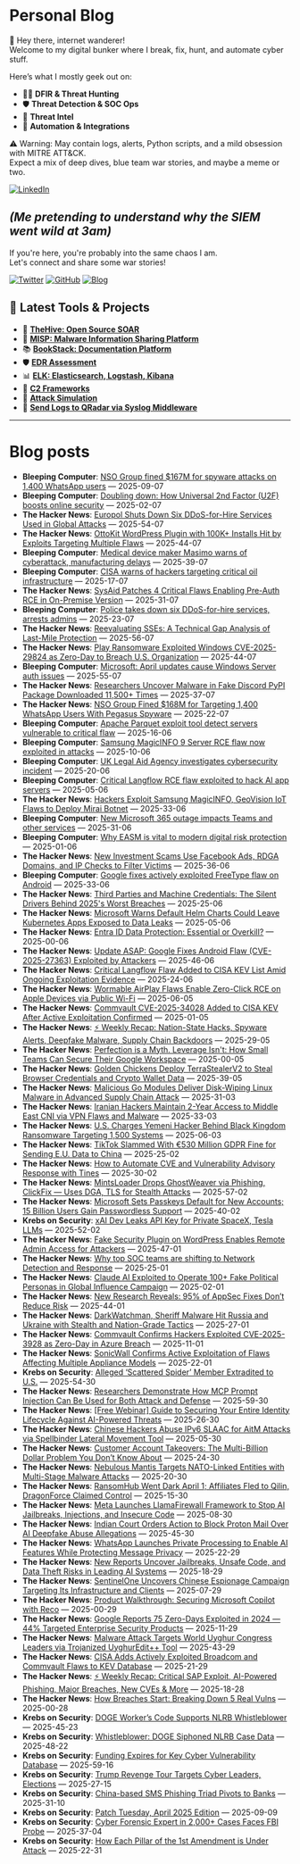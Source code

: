# Personal Blog

👋 Hey there, internet wanderer!  
Welcome to my digital bunker where I break, fix, hunt, and automate cyber stuff.  

Here’s what I mostly geek out on:

- 🕵️‍♂️ **DFIR & Threat Hunting**  
- 🛡️ **Threat Detection & SOC Ops**  
- 🧠 **Threat Intel**  
- 🤖 **Automation & Integrations**

⚠️ Warning: May contain logs, alerts, Python scripts, and a mild obsession with MITRE ATT&CK.  
Expect a mix of deep dives, blue team war stories, and maybe a meme or two.

[![LinkedIn](https://img.shields.io/badge/LinkedIn-Connect-blue?style=flat&logo=linkedin)](https://www.linkedin.com/in/0xatef)

*(Me pretending to understand why the SIEM went wild at 3am)*  
---  
If you're here, you're probably into the same chaos I am.  
Let's connect and share some war stories!

[![Twitter](https://img.shields.io/badge/Twitter-%400xatef-1DA1F2?style=flat&logo=twitter&logoColor=white)](https://twitter.com/0xatef)
[![GitHub](https://img.shields.io/badge/GitHub-0xAtef-181717?style=flat&logo=github)](https://github.com/0xAtef)
[![Blog](https://img.shields.io/badge/Blog-0xAtef.github.io-orange?style=flat&logo=jekyll)](https://0xatef.github.io)


## 🧰 Latest Tools & Projects

- 🐝 [**TheHive: Open Source SOAR**](https://0xatef.github.io/Projects/#thehive-open-source-soar)  
- 🧬 [**MISP: Malware Information Sharing Platform**](https://0xatef.github.io/Projects/#misp-malware-information-sharing-platform)  
- 📚 [**BookStack: Documentation Platform**](https://0xatef.github.io/Projects/#bookstack-documentation-platform)  
- 🛡️ [**EDR Assessment**](https://0xatef.github.io/Projects/#edr-assessment)  
- 📊 [**ELK: Elasticsearch, Logstash, Kibana**](https://0xatef.github.io/Projects/#elk-elasticsearch-logstash-kibana)  
- 🎯 [**C2 Frameworks**](https://0xatef.github.io/Projects/#c2-frameworks)  
- 🧨 [**Attack Simulation**](https://0xatef.github.io/Projects/#attack-simulation)  
- 🔄 [**Send Logs to QRadar via Syslog Middleware**](https://0xatef.github.io/Projects/#how-to-send-logs-from-an-api-to-qradar-siem-through-syslog-middleware)  

---

# Blog posts
<!-- BLOG-POST-LIST:START -->
- **Bleeping Computer**: [NSO Group fined $167M for spyware attacks on 1,400 WhatsApp users](https://www.bleepingcomputer.com/news/legal/nso-group-fined-167m-for-spyware-attacks-on-1-400-whatsapp-users/) — 2025-09-07
- **Bleeping Computer**: [Doubling down: How Universal 2nd Factor &lpar;U2F&rpar; boosts online security](https://www.bleepingcomputer.com/news/security/doubling-down-how-universal-2nd-factor-u2f-boosts-online-security/) — 2025-02-07
- **The Hacker News**: [Europol Shuts Down Six DDoS-for-Hire Services Used in Global Attacks](https://thehackernews.com/2025/05/europol-shuts-down-six-ddos-for-hire.html) — 2025-54-07
- **The Hacker News**: [OttoKit WordPress Plugin with 100K+ Installs Hit by Exploits Targeting Multiple Flaws](https://thehackernews.com/2025/05/ottokit-wordpress-plugin-with-100k.html) — 2025-44-07
- **Bleeping Computer**: [Medical device maker Masimo warns of cyberattack, manufacturing delays](https://www.bleepingcomputer.com/news/security/medical-device-maker-masimo-warns-of-cyberattack-manufacturing-delays/) — 2025-39-07
- **Bleeping Computer**: [CISA warns of hackers targeting critical oil infrastructure](https://www.bleepingcomputer.com/news/security/cisa-warns-of-hackers-targeting-critical-oil-infrastructure/) — 2025-17-07
- **The Hacker News**: [SysAid Patches 4 Critical Flaws Enabling Pre-Auth RCE in On-Premise Version](https://thehackernews.com/2025/05/sysaid-patches-4-critical-flaws.html) — 2025-31-07
- **Bleeping Computer**: [Police takes down six DDoS-for-hire services, arrests admins](https://www.bleepingcomputer.com/news/security/police-takes-down-six-ddos-for-hire-services-arrests-admins/) — 2025-23-07
- **The Hacker News**: [Reevaluating SSEs: A Technical Gap Analysis of Last-Mile Protection](https://thehackernews.com/2025/05/reevaluating-sses-technical-gap.html) — 2025-56-07
- **The Hacker News**: [Play Ransomware Exploited Windows CVE-2025-29824 as Zero-Day to Breach U.S. Organization](https://thehackernews.com/2025/05/play-ransomware-exploited-windows-cve.html) — 2025-44-07
- **Bleeping Computer**: [Microsoft: April updates cause Windows Server auth issues](https://www.bleepingcomputer.com/news/microsoft/microsoft-april-updates-cause-windows-server-auth-issues/) — 2025-55-07
- **The Hacker News**: [Researchers Uncover Malware in Fake Discord PyPI Package Downloaded 11,500+ Times](https://thehackernews.com/2025/05/researchers-uncover-malware-in-fake.html) — 2025-37-07
- **The Hacker News**: [NSO Group Fined $168M for Targeting 1,400 WhatsApp Users With Pegasus Spyware](https://thehackernews.com/2025/05/nso-group-fined-168m-for-targeting-1400.html) — 2025-22-07
- **Bleeping Computer**: [Apache Parquet exploit tool detect servers vulnerable to critical flaw](https://www.bleepingcomputer.com/news/security/apache-parquet-exploit-tool-detect-servers-vulnerable-to-critical-flaw/) — 2025-16-06
- **Bleeping Computer**: [Samsung MagicINFO 9 Server RCE flaw now exploited in attacks](https://www.bleepingcomputer.com/news/security/samsung-magicinfo-9-server-rce-flaw-now-exploited-in-attacks/) — 2025-10-06
- **Bleeping Computer**: [UK Legal Aid Agency investigates cybersecurity incident](https://www.bleepingcomputer.com/news/security/uk-legal-aid-agency-investigates-cybersecurity-incident/) — 2025-20-06
- **Bleeping Computer**: [Critical Langflow RCE flaw exploited to hack AI app servers](https://www.bleepingcomputer.com/news/security/critical-langflow-rce-flaw-exploited-to-hack-ai-app-servers/) — 2025-05-06
- **The Hacker News**: [Hackers Exploit Samsung MagicINFO, GeoVision IoT Flaws to Deploy Mirai Botnet](https://thehackernews.com/2025/05/hackers-exploit-samsung-magicinfo.html) — 2025-33-06
- **Bleeping Computer**: [New Microsoft 365 outage impacts Teams and other services](https://www.bleepingcomputer.com/news/microsoft/new-microsoft-365-outage-impacts-teams-and-other-services/) — 2025-31-06
- **Bleeping Computer**: [Why EASM is vital to modern digital risk protection](https://www.bleepingcomputer.com/news/security/why-easm-is-vital-to-modern-digital-risk-protection/) — 2025-01-06
- **The Hacker News**: [New Investment Scams Use Facebook Ads, RDGA Domains, and IP Checks to Filter Victims](https://thehackernews.com/2025/05/new-investment-scams-use-facebook-ads.html) — 2025-36-06
- **Bleeping Computer**: [Google fixes actively exploited FreeType flaw on Android](https://www.bleepingcomputer.com/news/security/google-fixes-actively-exploited-freetype-flaw-on-android/) — 2025-33-06
- **The Hacker News**: [Third Parties and Machine Credentials: The Silent Drivers Behind 2025&#39;s Worst Breaches](https://thehackernews.com/2025/05/third-parties-and-machine-credentials.html) — 2025-25-06
- **The Hacker News**: [Microsoft Warns Default Helm Charts Could Leave Kubernetes Apps Exposed to Data Leaks](https://thehackernews.com/2025/05/microsoft-warns-default-helm-charts-for.html) — 2025-05-06
- **The Hacker News**: [Entra ID Data Protection: Essential or Overkill?](https://thehackernews.com/2025/05/entra-id-data-protectionessential-or.html) — 2025-00-06
- **The Hacker News**: [Update ASAP: Google Fixes Android Flaw &lpar;CVE-2025-27363&rpar; Exploited by Attackers](https://thehackernews.com/2025/05/google-fixes-actively-exploited-android.html) — 2025-46-06
- **The Hacker News**: [Critical Langflow Flaw Added to CISA KEV List Amid Ongoing Exploitation Evidence](https://thehackernews.com/2025/05/critical-langflow-flaw-added-to-cisa.html) — 2025-24-06
- **The Hacker News**: [Wormable AirPlay Flaws Enable Zero-Click RCE on Apple Devices via Public Wi-Fi](https://thehackernews.com/2025/05/wormable-airplay-flaws-enable-zero.html) — 2025-06-05
- **The Hacker News**: [Commvault CVE-2025-34028 Added to CISA KEV After Active Exploitation Confirmed](https://thehackernews.com/2025/05/commvault-cve-2025-34028-added-to-cisa.html) — 2025-01-05
- **The Hacker News**: [⚡ Weekly Recap: Nation-State Hacks, Spyware Alerts, Deepfake Malware, Supply Chain Backdoors](https://thehackernews.com/2025/05/weekly-recap-nation-state-hacks-spyware.html) — 2025-29-05
- **The Hacker News**: [Perfection is a Myth. Leverage Isn&#39;t: How Small Teams Can Secure Their Google Workspace](https://thehackernews.com/2025/05/perfection-is-myth-leverage-isnt-how.html) — 2025-00-05
- **The Hacker News**: [Golden Chickens Deploy TerraStealerV2 to Steal Browser Credentials and Crypto Wallet Data](https://thehackernews.com/2025/05/golden-chickens-deploy-terrastealerv2.html) — 2025-39-05
- **The Hacker News**: [Malicious Go Modules Deliver Disk-Wiping Linux Malware in Advanced Supply Chain Attack](https://thehackernews.com/2025/05/malicious-go-modules-deliver-disk.html) — 2025-31-03
- **The Hacker News**: [Iranian Hackers Maintain 2-Year Access to Middle East CNI via VPN Flaws and Malware](https://thehackernews.com/2025/05/iranian-hackers-maintain-2-year-access.html) — 2025-33-03
- **The Hacker News**: [U.S. Charges Yemeni Hacker Behind Black Kingdom Ransomware Targeting 1,500 Systems](https://thehackernews.com/2025/05/us-charges-yemeni-hacker-behind-black.html) — 2025-06-03
- **The Hacker News**: [TikTok Slammed With €530 Million GDPR Fine for Sending E.U. Data to China](https://thehackernews.com/2025/05/tiktok-slammed-with-530-million-gdpr.html) — 2025-25-02
- **The Hacker News**: [How to Automate CVE and Vulnerability Advisory Response with Tines](https://thehackernews.com/2025/05/how-to-automate-cve-and-vulnerability.html) — 2025-30-02
- **The Hacker News**: [MintsLoader Drops GhostWeaver via Phishing, ClickFix — Uses DGA, TLS for Stealth Attacks](https://thehackernews.com/2025/05/mintsloader-drops-ghostweaver-via.html) — 2025-57-02
- **The Hacker News**: [Microsoft Sets Passkeys Default for New Accounts; 15 Billion Users Gain Passwordless Support](https://thehackernews.com/2025/05/microsoft-sets-passkeys-default-for-new.html) — 2025-40-02
- **Krebs on Security**: [xAI Dev Leaks API Key for Private SpaceX, Tesla LLMs](https://krebsonsecurity.com/2025/05/xai-dev-leaks-api-key-for-private-spacex-tesla-llms/) — 2025-52-02
- **The Hacker News**: [Fake Security Plugin on WordPress Enables Remote Admin Access for Attackers](https://thehackernews.com/2025/05/fake-security-plugin-on-wordpress.html) — 2025-47-01
- **The Hacker News**: [Why top SOC teams are shifting to Network Detection and Response](https://thehackernews.com/2025/05/why-top-soc-teams-are-shifting-to.html) — 2025-25-01
- **The Hacker News**: [Claude AI Exploited to Operate 100+ Fake Political Personas in Global Influence Campaign](https://thehackernews.com/2025/05/claude-ai-exploited-to-operate-100-fake.html) — 2025-02-01
- **The Hacker News**: [New Research Reveals: 95% of AppSec Fixes Don’t Reduce Risk](https://thehackernews.com/2025/05/new-research-reveals-95-of-appsec-fixes.html) — 2025-44-01
- **The Hacker News**: [DarkWatchman, Sheriff Malware Hit Russia and Ukraine with Stealth and Nation-Grade Tactics](https://thehackernews.com/2025/05/darkwatchman-sheriff-malware-hit-russia.html) — 2025-27-01
- **The Hacker News**: [Commvault Confirms Hackers Exploited CVE-2025-3928 as Zero-Day in Azure Breach](https://thehackernews.com/2025/05/commvault-confirms-hackers-exploited.html) — 2025-11-01
- **The Hacker News**: [SonicWall Confirms Active Exploitation of Flaws Affecting Multiple Appliance Models](https://thehackernews.com/2025/05/sonicwall-confirms-active-exploitation.html) — 2025-22-01
- **Krebs on Security**: [Alleged ‘Scattered Spider’ Member Extradited to U.S.](https://krebsonsecurity.com/2025/04/alleged-scattered-spider-member-extradited-to-u-s/) — 2025-54-30
- **The Hacker News**: [Researchers Demonstrate How MCP Prompt Injection Can Be Used for Both Attack and Defense](https://thehackernews.com/2025/04/experts-uncover-critical-mcp-and-a2a.html) — 2025-59-30
- **The Hacker News**: [[Free Webinar] Guide to Securing Your Entire Identity Lifecycle Against AI-Powered Threats](https://thehackernews.com/2025/04/free-webinar-guide-to-securing-your.html) — 2025-26-30
- **The Hacker News**: [Chinese Hackers Abuse IPv6 SLAAC for AitM Attacks via Spellbinder Lateral Movement Tool](https://thehackernews.com/2025/04/chinese-hackers-abuse-ipv6-slaac-for.html) — 2025-05-30
- **The Hacker News**: [Customer Account Takeovers: The Multi-Billion Dollar Problem You Don’t Know About](https://thehackernews.com/2025/04/customer-account-takeovers-multi.html) — 2025-24-30
- **The Hacker News**: [Nebulous Mantis Targets NATO-Linked Entities with Multi-Stage Malware Attacks](https://thehackernews.com/2025/04/nebulous-mantis-targets-nato-linked.html) — 2025-20-30
- **The Hacker News**: [RansomHub Went Dark April 1; Affiliates Fled to Qilin, DragonForce Claimed Control](https://thehackernews.com/2025/04/ransomhub-went-dark-april-1-affiliates.html) — 2025-15-30
- **The Hacker News**: [Meta Launches LlamaFirewall Framework to Stop AI Jailbreaks, Injections, and Insecure Code](https://thehackernews.com/2025/04/meta-launches-llamafirewall-framework.html) — 2025-08-30
- **The Hacker News**: [Indian Court Orders Action to Block Proton Mail Over AI Deepfake Abuse Allegations](https://thehackernews.com/2025/04/indian-court-orders-action-to-block.html) — 2025-45-30
- **The Hacker News**: [WhatsApp Launches Private Processing to Enable AI Features While Protecting Message Privacy](https://thehackernews.com/2025/04/whatsapp-launches-private-processing-to.html) — 2025-22-29
- **The Hacker News**: [New Reports Uncover Jailbreaks, Unsafe Code, and Data Theft Risks in Leading AI Systems](https://thehackernews.com/2025/04/new-reports-uncover-jailbreaks-unsafe.html) — 2025-18-29
- **The Hacker News**: [SentinelOne Uncovers Chinese Espionage Campaign Targeting Its Infrastructure and Clients](https://thehackernews.com/2025/04/sentinelone-uncovers-chinese-espionage.html) — 2025-07-29
- **The Hacker News**: [Product Walkthrough: Securing Microsoft Copilot with Reco](https://thehackernews.com/2025/04/product-walkthrough-securing-microsoft.html) — 2025-00-29
- **The Hacker News**: [Google Reports 75 Zero-Days Exploited in 2024 — 44% Targeted Enterprise Security Products](https://thehackernews.com/2025/04/google-reports-75-zero-days-exploited.html) — 2025-11-29
- **The Hacker News**: [Malware Attack Targets World Uyghur Congress Leaders via Trojanized UyghurEdit++ Tool](https://thehackernews.com/2025/04/malware-attack-targets-world-uyghur.html) — 2025-43-29
- **The Hacker News**: [CISA Adds Actively Exploited Broadcom and Commvault Flaws to KEV Database](https://thehackernews.com/2025/04/cisa-adds-actively-exploited-broadcom.html) — 2025-21-29
- **The Hacker News**: [⚡ Weekly Recap: Critical SAP Exploit, AI-Powered Phishing, Major Breaches, New CVEs &amp; More](https://thehackernews.com/2025/04/weekly-recap-critical-sap-exploit-ai.html) — 2025-18-28
- **The Hacker News**: [How Breaches Start: Breaking Down 5 Real Vulns](https://thehackernews.com/2025/04/how-breaches-start-breaking-down-5-real.html) — 2025-00-28
- **Krebs on Security**: [DOGE Worker’s Code Supports NLRB Whistleblower](https://krebsonsecurity.com/2025/04/doge-workers-code-supports-nlrb-whistleblower/) — 2025-45-23
- **Krebs on Security**: [Whistleblower: DOGE Siphoned NLRB Case Data](https://krebsonsecurity.com/2025/04/whistleblower-doge-siphoned-nlrb-case-data/) — 2025-48-22
- **Krebs on Security**: [Funding Expires for Key Cyber Vulnerability Database](https://krebsonsecurity.com/2025/04/funding-expires-for-key-cyber-vulnerability-database/) — 2025-59-16
- **Krebs on Security**: [Trump Revenge Tour Targets Cyber Leaders, Elections](https://krebsonsecurity.com/2025/04/trump-revenge-tour-targets-cyber-leaders-elections/) — 2025-27-15
- **Krebs on Security**: [China-based SMS Phishing Triad Pivots to Banks](https://krebsonsecurity.com/2025/04/china-based-sms-phishing-triad-pivots-to-banks/) — 2025-31-10
- **Krebs on Security**: [Patch Tuesday, April 2025 Edition](https://krebsonsecurity.com/2025/04/patch-tuesday-april-2025-edition/) — 2025-09-09
- **Krebs on Security**: [Cyber Forensic Expert in 2,000+ Cases Faces FBI Probe](https://krebsonsecurity.com/2025/04/cyber-forensic-expert-in-2000-cases-faces-fbi-probe/) — 2025-37-04
- **Krebs on Security**: [How Each Pillar of the 1st Amendment is Under Attack](https://krebsonsecurity.com/2025/03/how-each-pillar-of-the-1st-amendment-is-under-attack/) — 2025-22-31<!-- BLOG-POST-LIST:END -->
